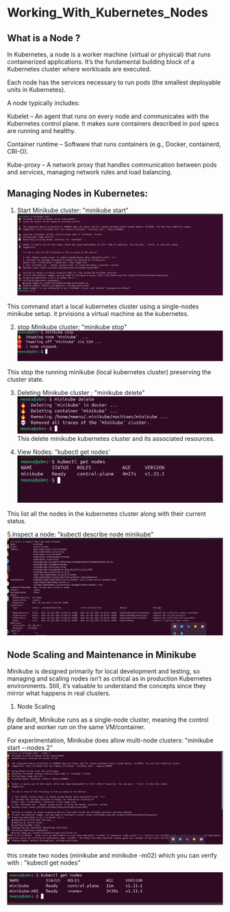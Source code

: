 # Working_With_Kubernetes_Nodes 

## What is a Node ? 
In Kubernetes, a node is a worker machine (virtual or physical) that runs containerized applications. It’s the fundamental building block of a Kubernetes cluster where workloads are executed.

Each node has the services necessary to run pods (the smallest deployable units in Kubernetes).

A node typically includes:

Kubelet – An agent that runs on every node and communicates with the Kubernetes control plane. It makes sure containers described in pod specs are running and healthy.

Container runtime – Software that runs containers (e.g., Docker, containerd, CRI-O).

Kube-proxy – A network proxy that handles communication between pods and services, managing network rules and load balancing.

## Managing Nodes in Kubernetes: 
1. Start Minikube cluster: "minikube start"
![start-minikuvbe](./New-Pic-36/1.%20start-kubernetes.png)

This command start a local kubernetes cluster using a single-nodes minikube setup. it prvisions a virtual machine as the kubernetes.

2. stop Minikube cluster; "minikube stop"
![stop-minikube](./New-Pic-36/2.stop-minikube.png)

This stop the running minikube (local kubernetes cluster) preserving the cluster state.

3. Deleting Minikube cluster ; "minikube delete"
![minikue-delete](./New-Pic-36/3.minikube-delete.png)
This delete minikube kubernetes cluster and its associated resources.

4. View Nodes: "kubectl get nodes'
![view-nodes](./New-Pic-36/5.view-nodes.png)

This list all the nodes in the kubernetes cluster along with their current status.

5.Inspect a node: "kubectl describe node minikube"
![inspect-node](./New-Pic-36/6.inspect-node.png)

## Node Scaling and Maintenance in Minikube
Minikube is designed primarily for local development and testing, so managing and scaling nodes isn’t as critical as in production Kubernetes environments. Still, it’s valuable to understand the concepts since they mirror what happens in real clusters.

1. Node Scaling

By default, Minikube runs as a single-node cluster, meaning the control plane and worker run on the same VM/container.

For experimentation, Minikube does allow multi-node clusters: "minikube start --nodes 2"
![milti-node](./New-Pic-36/7.multi-nodes.png)

this create two nodes (minikube and minikube -m02) which you can verify with : "kubectl get nodes"

![list-nodes](./New-Pic-36/8.list-nodes.png)

